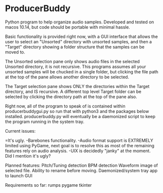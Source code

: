 # ProducerBuddy
Python program to help organize audio samples.
Developed and tested on macos 10.14, but code should be portable with minimal
hassle.

Basic functionality is provided right now, with a GUI interface that allows
the user to select an "Unsorted" directory with unsorted samples, and then a
"Target" directory showing a folder structure that the samples can be moved to.

The Unsorted selection pane only shows audio files in the selected Unsorted
directory, it is not recursive. This programs assumes all your unsorted samples
will be chucked in a single folder, but clicking the file path at the top of the
pane allows another directory to be selected.

The Target selection pane shows ONLY the directories within the Target directory,
and IS recursive. A different top level Target folder can be selected by clicking
the directory path at the top of the pane also.

Right now, all of the program to speak of is contained within
producerbuddygui.py so run that with python3 and the packages below installed.
producerbuddy.py will eventually be a daemonized script to keep the program
running in the system tray.




Current issues:

=It's ugly.
-Barebones functionality.
-Audio format support is EXTREMELY limited using PyGame, next goal is to resolve
  this as most of the remaining features rely on audio analysis.
-UIX is decidedly "janky" at the moment. Did I mention it's ugly?

Planned features:
Pitch/Tuning detection
BPM detection
Waveform image of selected file.
Ability to rename before moving.
Daemonized/system tray app to launch GUI

Requirements so far:
rumps
pygame
tkinter
